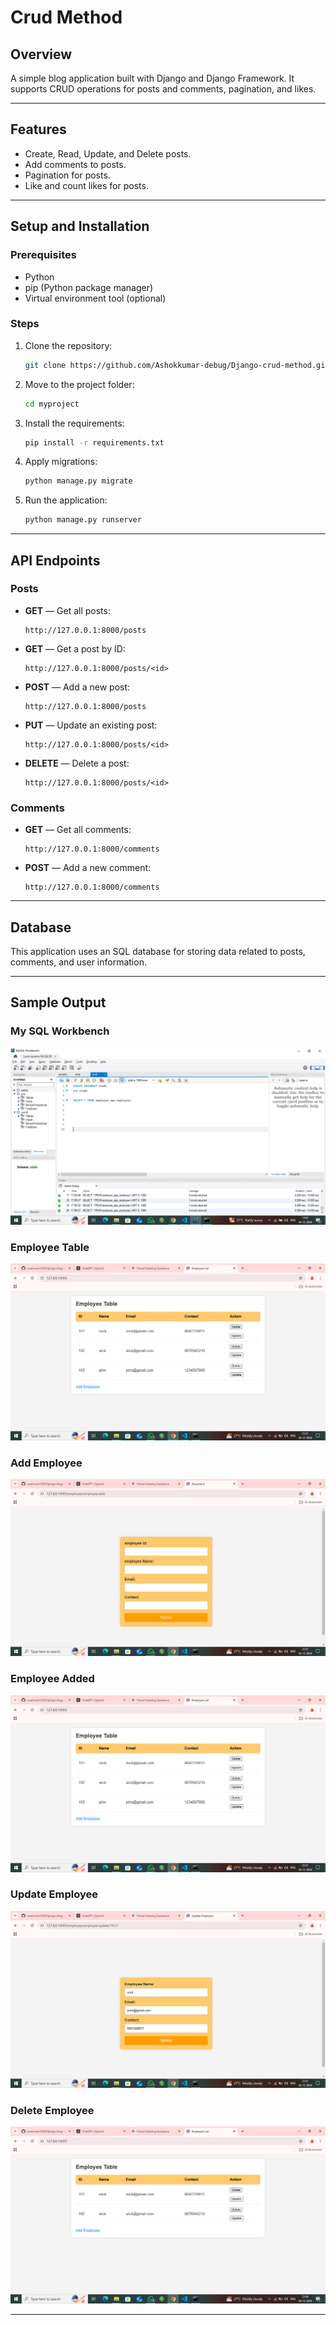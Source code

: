 # Crud Method
## Overview
A simple blog application built with Django and Django Framework. It supports CRUD operations for posts and comments, pagination, and likes.

---

## Features
- Create, Read, Update, and Delete posts.
- Add comments to posts.
- Pagination for posts.
- Like and count likes for posts.

---

## Setup and Installation
### Prerequisites
- Python
- pip (Python package manager)
- Virtual environment tool (optional)

### Steps
1. Clone the repository:
   ```bash
   git clone https://github.com/Ashokkumar-debug/Django-crud-method.git
   ```
2. Move to the project folder:
   ```bash
   cd myproject
   ```
3. Install the requirements:
   ```bash
   pip install -r requirements.txt
   ```
4. Apply migrations:
   ```bash
   python manage.py migrate
   ```
5. Run the application:
   ```bash
   python manage.py runserver
   ```

---

## API Endpoints

### Posts
- **GET** — Get all posts:
  ```
  http://127.0.0.1:8000/posts
  ```
- **GET** — Get a post by ID:
  ```
  http://127.0.0.1:8000/posts/<id>
  ```
- **POST** — Add a new post:
  ```
  http://127.0.0.1:8000/posts
  ```
- **PUT** — Update an existing post:
  ```
  http://127.0.0.1:8000/posts/<id>
  ```
- **DELETE** — Delete a post:
  ```
  http://127.0.0.1:8000/posts/<id>
  ```

### Comments
- **GET** — Get all comments:
  ```
  http://127.0.0.1:8000/comments
  ```
- **POST** — Add a new comment:
  ```
  http://127.0.0.1:8000/comments
  ```

---

## Database
This application uses an SQL database for storing data related to posts, comments, and user information.

---

## Sample Output

### My SQL Workbench

![My SQL Workbench](sql.png)

### Employee Table

![Employee Table](main.png)

### Add Employee

![Add Employee](add.png)

### Employee Added

![Employee Added](main.png)

### Update Employee

![Update Employee](update.png)

### Delete Employee

![Update Employee](delete.png)


---


